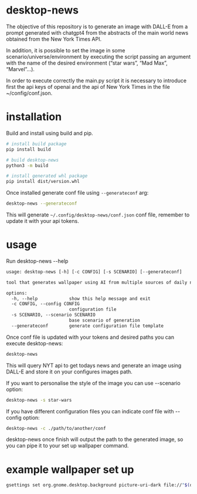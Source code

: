 # desktop-news

The objective of this repository is to generate an image with DALL-E from a prompt generated with chatgpt4 from the abstracts of the main world news obtained from the New York Times API.

In addition, it is possible to set the image in some scenario/universe/environment by executing the script passing an argument with the name of the desired environment (“star wars”, “Mad Max”, “Marvel”...).

In order to execute correctly the main.py script it is necessary to introduce first the api keys of openai and the api of New York Times in the file ~/config/conf.json.

# installation

Build and install using build and pip.

```bash
# install build package
pip install build

# build desktop-news
python3 -m build

# install generated whl package
pip install dist/version.whl
```

Once installed generate conf file using `--generateconf` arg:

```bash
desktop-news --generateconf
```

This will generate `~/.config/desktop-news/conf.json` conf file, remember to update it with your api tokens.

# usage

Run desktop-news --help

```txt
usage: desktop-news [-h] [-c CONFIG] [-s SCENARIO] [--generateconf]

tool that generates wallpaper using AI from multiple sources of daily news

options:
  -h, --help            show this help message and exit
  -c CONFIG, --config CONFIG
                        configuration file
  -s SCENARIO, --scenario SCENARIO
                        base scenario of generation
  --generateconf        generate configuration file template

```

Once conf file is updated with your tokens and desired paths you can execute desktop-news:

```bash
desktop-news
```

This will query NYT api to get todays news and generate an image using DALL-E and store it on your configures images path.

If you want to personalise the style of the image you can use --scenario option:

```bash
desktop-news -s star-wars
```

If you have different configuration files you can indicate conf file with --config option:

```bash
desktop-news -c ./path/to/another/conf
```

desktop-news once finish will output the path to the generated image, so you can pipe it to your set up wallpaper command.

# example wallpaper set up

```bash
gsettings set org.gnome.desktop.background picture-uri-dark file://"$(desktop-news -s marvel)"
```


